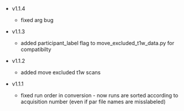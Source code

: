 * v1.1.4
    * fixed arg bug

* v1.1.3
    * added participant_label flag to move_excluded_t1w_data.py for compatibilty

* v1.1.2
    * added move excluded t1w scans

* v1.1.1
    * fixed run order in conversion - now runs are sorted according to acquisition number
    (even if par file names are misslabeled)